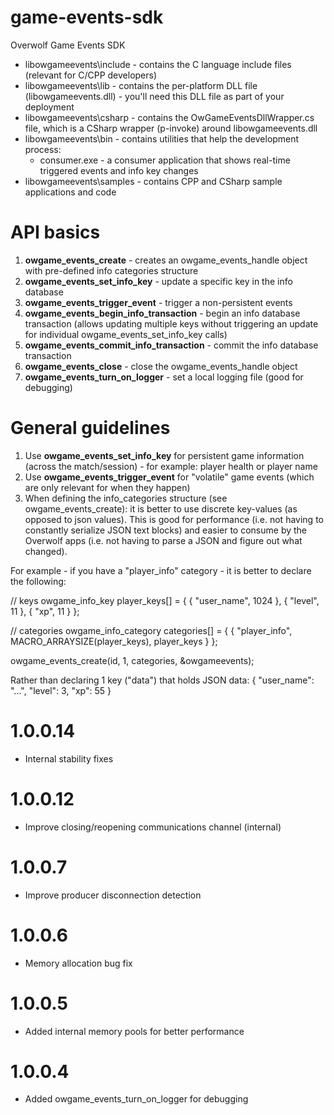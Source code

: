 # game-events-sdk
Overwolf Game Events SDK

- libowgameevents\include - contains the C language include files (relevant for C/CPP developers)
- libowgameevents\lib - contains the per-platform DLL file (libowgameevents.dll) - you'll need this DLL file as part of your deployment
- libowgameevents\csharp - contains the OwGameEventsDllWrapper.cs file, which is a CSharp wrapper (p-invoke) around libowgameevents.dll
- libowgameevents\bin - contains utilities that help the development process:
  - consumer.exe - a consumer application that shows real-time triggered events and info key changes
- libowgameevents\samples - contains CPP and CSharp sample applications and code

# API basics

1. **owgame_events_create** - creates an owgame_events_handle object with pre-defined info categories structure
2. **owgame_events_set_info_key** - update a specific key in the info database
3. **owgame_events_trigger_event** - trigger a non-persistent events
4. **owgame_events_begin_info_transaction** - begin an info database transaction (allows updating multiple keys without triggering an update for individual owgame_events_set_info_key calls)
5. **owgame_events_commit_info_transaction** - commit the info database transaction
6. **owgame_events_close** - close the owgame_events_handle object
7. **owgame_events_turn_on_logger** - set a local logging file (good for debugging)

# General guidelines

1. Use **owgame_events_set_info_key** for persistent game information (across the match/session) - for example: player health or player name
2. Use **owgame_events_trigger_event** for "volatile" game events (which are only relevant for when they happen)
3. When defining the info_categories structure (see owgame_events_create): it is better to use discrete key-values (as opposed to json values).  This is good for performance (i.e. not having to constantly serialize JSON text blocks) and easier to consume by the Overwolf apps (i.e. not having to parse a JSON and figure out what changed).

For example - if you have a "player_info" category - it is better to declare the following:

  // keys
  owgame_info_key player_keys[] = {
    { "user_name", 1024 },
    { "level", 11 },
    { "xp", 11 }
  };

  // categories
  owgame_info_category categories[] = {
    { "player_info", MACRO_ARRAYSIZE(player_keys), player_keys }
  };
  
  owgame_events_create(id, 1, categories, &owgameevents);


Rather than declaring 1 key ("data") that holds JSON data: { "user_name": "...", "level": 3, "xp": 55 }


# 1.0.0.14

- Internal stability fixes

# 1.0.0.12

- Improve closing/reopening communications channel (internal)

# 1.0.0.7

- Improve producer disconnection detection

# 1.0.0.6

- Memory allocation bug fix

# 1.0.0.5

- Added internal memory pools for better performance

# 1.0.0.4

- Added owgame_events_turn_on_logger for debugging